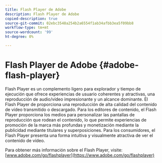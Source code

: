 ```yaml
---
title: Flash Player de Adobe
description: Flash Player de Adobe
copied-description: true
source-git-commit: 02ebc3548a254b2a6554f1ab34afbb3ea5f09bb8
workflow-type: tm+mt
source-wordcount: '99'
ht-degree: 0%

---
```


# Flash Player de Adobe {#adobe-flash-player}

Flash Player es un complemento ligero para explorador y tiempo de ejecución que ofrece experiencias de usuario coherentes y atractivas, una reproducción de audio/vídeo impresionante y un alcance dominante. El Flash Player de proporciona una reproducción de alta calidad del contenido de vídeo transmitido o descargado. Para los editores de contenido, el Flash Player proporciona los medios para personalizar las pantallas de reproducción que rodean el contenido, lo que permite experiencias de promoción de la marca más profundas y monetización mediante la publicidad mediante titulares y superposiciones. Para los consumidores, el Flash Player presenta una forma intuitiva y visualmente atractiva de ver el contenido de vídeo.

Para obtener más información sobre el Flash Player, visite: [www.adobe.com/go/flashplayer](https://www.adobe.com/go/flashplayer)
